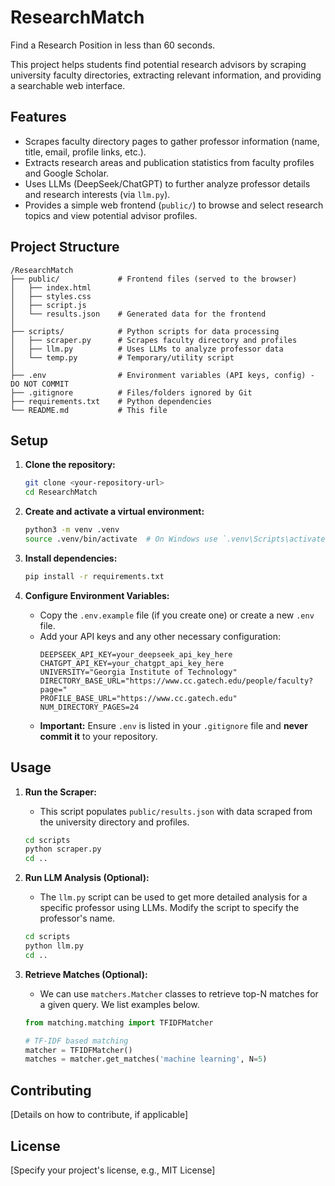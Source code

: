 # ResearchMatch

Find a Research Position in less than 60 seconds.

This project helps students find potential research advisors by scraping university faculty directories, extracting relevant information, and providing a searchable web interface.

## Features

*   Scrapes faculty directory pages to gather professor information (name, title, email, profile links, etc.).
*   Extracts research areas and publication statistics from faculty profiles and Google Scholar.
*   Uses LLMs (DeepSeek/ChatGPT) to further analyze professor details and research interests (via `llm.py`).
*   Provides a simple web frontend (`public/`) to browse and select research topics and view potential advisor profiles.

## Project Structure

```
/ResearchMatch
├── public/             # Frontend files (served to the browser)
│   ├── index.html
│   ├── styles.css
│   ├── script.js
│   └── results.json    # Generated data for the frontend
│
├── scripts/            # Python scripts for data processing
│   ├── scraper.py      # Scrapes faculty directory and profiles
│   ├── llm.py          # Uses LLMs to analyze professor data
│   └── temp.py         # Temporary/utility script
│
├── .env                # Environment variables (API keys, config) - DO NOT COMMIT
├── .gitignore          # Files/folders ignored by Git
├── requirements.txt    # Python dependencies
└── README.md           # This file
```

## Setup

1.  **Clone the repository:**
    ```bash
    git clone <your-repository-url>
    cd ResearchMatch
    ```

2.  **Create and activate a virtual environment:**
    ```bash
    python3 -m venv .venv
    source .venv/bin/activate  # On Windows use `.venv\Scripts\activate`
    ```

3.  **Install dependencies:**
    ```bash
    pip install -r requirements.txt
    ```

4.  **Configure Environment Variables:**
    *   Copy the `.env.example` file (if you create one) or create a new `.env` file.
    *   Add your API keys and any other necessary configuration:
        ```dotenv
        DEEPSEEK_API_KEY=your_deepseek_api_key_here
        CHATGPT_API_KEY=your_chatgpt_api_key_here
        UNIVERSITY="Georgia Institute of Technology"
        DIRECTORY_BASE_URL="https://www.cc.gatech.edu/people/faculty?page="
        PROFILE_BASE_URL="https://www.cc.gatech.edu"
        NUM_DIRECTORY_PAGES=24 
        ```
    *   **Important:** Ensure `.env` is listed in your `.gitignore` file and **never commit it** to your repository.

## Usage

1.  **Run the Scraper:**
    *   This script populates `public/results.json` with data scraped from the university directory and profiles.
    ```bash
    cd scripts
    python scraper.py
    cd ..
    ```

2.  **Run LLM Analysis (Optional):**
    *   The `llm.py` script can be used to get more detailed analysis for a specific professor using LLMs. Modify the script to specify the professor's name.
    ```bash
    cd scripts
    python llm.py 
    cd ..
    ```

2.  **Retrieve Matches (Optional):**
    *   We can use `matchers.Matcher` classes to retrieve top-N matches for a given query. We list examples below.
    ```python
    from matching.matching import TFIDFMatcher

    # TF-IDF based matching
    matcher = TFIDFMatcher()
    matches = matcher.get_matches('machine learning', N=5)
    ```

## Contributing

[Details on how to contribute, if applicable]

## License

[Specify your project's license, e.g., MIT License]
